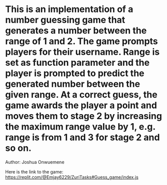 # This is an implementation of a number guessing game that generates a number between the range of 1 and 2. The game prompts players for their username. Range is set as function parameter and the player is prompted to predict the generated number between the given range. At a correct guess, the game awards the player a point and moves them to stage 2 by increasing the maximum range value by 1, e.g. range is from 1 and 3 for stage 2 and so on. 

Author: Joshua Onwuemene

Here is the link to the game:
https://replit.com/@Emjay6229/ZuriTasks#Guess_game/index.js
